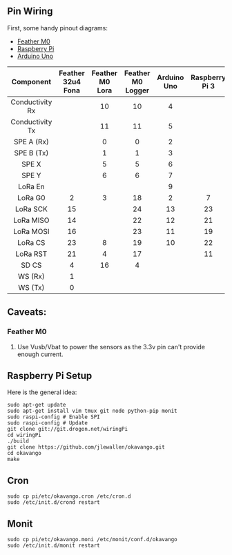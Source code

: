 ## Pin Wiring

First, some handy pinout diagrams:

* [Feather M0](https://cdn-shop.adafruit.com/product-files/2796/2796_pinout_v1_0.pdf)
* [Raspberry Pi](http://pinout.xyz/pinout/spi)
* [Arduino Uno](https://blog.arduino.cc/2012/05/29/handy-arduino-uno-r3-pinout-diagram/)

|    Component    | Feather 32u4 Fona | Feather M0 Lora | Feather M0 Logger | Arduino Uno | Raspberry Pi 3 |
|:---------------:|:-----------------:|:---------------:|:-----------------:|:-----------:|:--------------:|
| Conductivity Rx |                   | 10              | 10                | 4           |                |
| Conductivity Tx |                   | 11              | 11                | 5           |                |
| SPE A (Rx)      |                   | 0               | 0                 | 2           |                |
| SPE B (Tx)      |                   | 1               | 1                 | 3           |                |
| SPE X           |                   | 5               | 5                 | 6           |                |
| SPE Y           |                   | 6               | 6                 | 7           |                |
| LoRa En         |                   |                 |                   | 9           |                |
| LoRa G0         | 2                 | 3               | 18                | 2           | 7              |
| LoRa SCK        | 15                |                 | 24                | 13          | 23             |
| LoRa MISO       | 14                |                 | 22                | 12          | 21             |
| LoRa MOSI       | 16                |                 | 23                | 11          | 19             |
| LoRa CS         | 23                | 8               | 19                | 10          | 22             |
| LoRa RST        | 21                | 4               | 17                |             | 11             |
| SD CS           | 4                 | 16              | 4                 |             |                |
| WS (Rx)         | 1                 |                 |                   |             |                |
| WS (Tx)         | 0                 |                 |                   |             |                |

## Caveats:

### Feather M0

1. Use Vusb/Vbat to power the sensors as the 3.3v pin can't provide enough current.

## Raspberry Pi Setup

Here is the general idea: 

    sudo apt-get update
    sudo apt-get install vim tmux git node python-pip monit
    sudo raspi-config # Enable SPI
    sudo raspi-config # Update
    git clone git://git.drogon.net/wiringPi
    cd wiringPi
    ./build
    git clone https://github.com/jlewallen/okavango.git
    cd okavango
    make
    
## Cron

    sudo cp pi/etc/okavango.cron /etc/cron.d
    sudo /etc/init.d/crond restart
    
## Monit

    sudo cp pi/etc/okavango.moni /etc/monit/conf.d/okavango
    sudo /etc/init.d/monit restart
